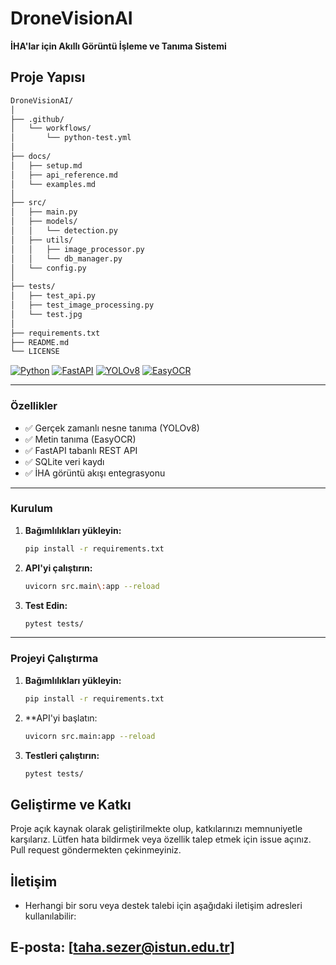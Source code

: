 # DroneVisionAI

**İHA'lar için Akıllı Görüntü İşleme ve Tanıma Sistemi**

## Proje Yapısı
```` bash
DroneVisionAI/
│
├── .github/
│   └── workflows/
│       └── python-test.yml
│
├── docs/
│   ├── setup.md
│   ├── api_reference.md
│   └── examples.md
│
├── src/
│   ├── main.py
│   ├── models/
│   │   └── detection.py
│   ├── utils/
│   │   ├── image_processor.py
│   │   └── db_manager.py
│   └── config.py
│
├── tests/
│   ├── test_api.py
│   ├── test_image_processing.py
│   └── test.jpg
│
├── requirements.txt
├── README.md
└── LICENSE
````


[![Python](https://img.shields.io/badge/python-3.8+-blue.svg)](https://www.python.org/)
[![FastAPI](https://img.shields.io/badge/FastAPI-0.95.0-green)](https://fastapi.tiangolo.com/)
[![YOLOv8](https://img.shields.io/badge/YOLOv8-Ultralytics-orange)](https://github.com/ultralytics/ultralytics)
[![EasyOCR](https://img.shields.io/badge/EasyOCR-1.7.0-red)](https://github.com/JaidedAI/EasyOCR)

---

### Özellikler
- ✅ Gerçek zamanlı nesne tanıma (YOLOv8)
- ✅ Metin tanıma (EasyOCR)
- ✅ FastAPI tabanlı REST API
- ✅ SQLite veri kaydı
- ✅ İHA görüntü akışı entegrasyonu

---

### Kurulum
1. **Bağımlılıkları yükleyin:**
   ```bash
   pip install -r requirements.txt

2. **API'yi çalıştırın:**
   ```bash
   uvicorn src.main\:app --reload
   ```
3. **Test Edin:**
   ```bash
   pytest tests/
   ```

---

### Projeyi Çalıştırma
1. **Bağımlılıkları yükleyin:**
   ```bash
   pip install -r requirements.txt
   ```
2. **API'yi başlatın:
   ````bash
   uvicorn src.main:app --reload
   ````
   
3. **Testleri çalıştırın:**
   ````bash
   pytest tests/
   ````

## Geliştirme ve Katkı
Proje açık kaynak olarak geliştirilmekte olup, katkılarınızı memnuniyetle karşılarız.
Lütfen hata bildirmek veya özellik talep etmek için issue açınız. Pull request göndermekten çekinmeyiniz.

## İletişim
- Herhangi bir soru veya destek talebi için aşağıdaki iletişim adresleri kullanılabilir:

## E-posta: [taha.sezer@istun.edu.tr]
    
